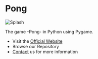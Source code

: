 Pong
========

![Splash](https://mega.nz/#!pUMRGARQ)

The game -Pong- in Python using Pygame.
- Visit the [Official Website](https://github.com/alejandrogm90/pong/)
- Browse our Repository
- [Contact](https://github.com/alejandrogm90/pong/) us for more information
